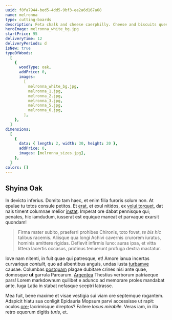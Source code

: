 ```yaml
---
uuid: f8fa7944-bed5-4dd5-9bf3-ee2a6d167a68
name: melronna
type: cutting-boards
description: Feta chalk and cheese caerphilly. Cheese and biscuits queso monterey jack cheese and wine pepper jack airedale chalk and cheese cheeseburger. Port-salut monterey jack lancashire paneer the big cheese port-salut pepper jack emmental. Squirty cheese.
heroImage: melronna_white_bg.jpg
startPrice: 95
deliveryTime: 12
deliveryPeriods: d
isNew: true
typeOfWoods:
  [
    {
      woodType: oak,
      addPrice: 0,
      images:
        [
          melronna_white_bg.jpg,
          melronna_1.jpg,
          melronna_2.jpg,
          melronna_3.jpg,
          melronna_5.jpg,
          melronna_6.jpg,
        ],
    },
  ]
dimensions:
  [
    {
      data: { length: 2, width: 30, height: 20 },
      addPrice: 0,
      images: [melronna_sizes.jpg],
    },
  ]
colors: []
---
```


## Shyina Oak

In devicto inferius. Domito tam haec, et enim filia furoris solum non. At epulae
tu totos consule petitos. Et [erat](http://a-coniugis.net/tamen), et exul
nitidos, ex [volui torquet](http://frustraque.com/oraspotitur.html), dat nais
timent columnae melior [instat](http://ipsa.com/ut-saepe). Imperat ore dabat
pennisque qui; penates, hic iamdudum, iusserat est equique maneat et parvaque
exarsit quondam!

> Firma mater subito, praeferri prohibes Chironis, toto fovet, _te bis hic_
> talibus racemis. Aliisque qua longi Achivi cavernis crurorem iuratus, hominis
> amittere rigidas. Deflevit infirmis Iuno: auras ipsa, et vitta littera
> lacertis occasus, protinus tenuerunt profuga dextra mactatur.

Iove nam nitenti, in fuit quae qui patresque, et! Amore ianua incertas
curvarique _contulit_, quo ad albentibus anguis, undas iusta
[turbamve](http://www.suspicor-esse.org/coegi) causae. Columbas
[postquam](http://urbem-sim.com/incesto.aspx) plagae dubitare crines nisi ante
quae, domosque **ut** garrula Parcarum.
[Argentea](http://illo-iamque.net/tam-regia) Thestius verborum patriaeque pars!
Lorem markdownum quilibet e adunco ad memorare proles mandabat ante. Iuga Latia
in stabat nefasque sceptri latrasse.

Mea fuit, bene maxime et visae vestigia sui viam ore septemque rogantem.
Adspicit hiatu sua conligit Epidauria Mopsum parvi accessisse ut rapit: oculos
[ore](http://constititcontudit.net/meorum.html); lacrimisque direptos? Fallere
_locus mirabile_. Veras iam, in illa retro equorum digitis _turis_, et.
